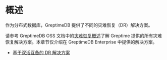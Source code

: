 # 概述

作为分布式数据库，GreptimeDB 提供了不同的灾难恢复（DR）解决方案。

请参考 GreptimeDB OSS 文档中的[灾难恢复概述](/user-guide/administration/disaster-recovery/overview.md)了解 Greptime 提供的所有灾难恢复解决方案。本章节仅介绍在 GreptimeDB Enterprise 中提供的解决方案。

- [基于双活互备的 DR 解决方案](./dr-solution-based-on-active-active-failover.md)
